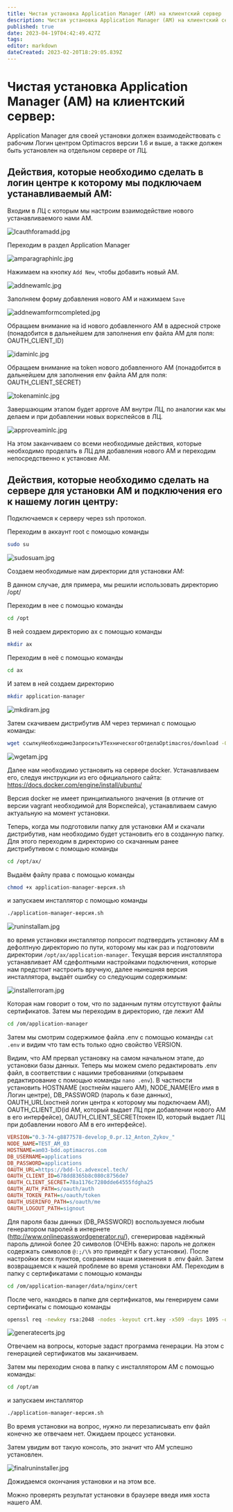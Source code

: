 ```yaml
---
title: Чистая установка Application Manager (AM) на клиентский сервер
description: Чистая установка Application Manager (AM) на клиентский сервер
published: true
date: 2023-04-19T04:42:49.427Z
tags: 
editor: markdown
dateCreated: 2023-02-20T18:29:05.839Z
---
```


# Чистая установка Application Manager (AM) на клиентский сервер:

Application Manager для своей установки должен взаимодействовать с рабочим Логин центром Optimacros версии 1.6 и выше, а также должен быть установлен на отдельном сервере от ЛЦ.

## Действия, которые необходимо сделать в логин центре к которому мы подключаем устанавливаемый АМ:

Входим в ЛЦ с которым мы настроим взаимодействие нового устанавливаемого нами АМ.

![lcauthforamadd.jpg](/app_manager/lcauthforamadd.jpg)

Переходим в раздел Application Manager

![amparagraphinlc.jpg](/app_manager/amparagraphinlc.jpg)

Нажимаем на кнопку `Add New`, чтобы добавить новый АМ.

![addnewamlc.jpg](/app_manager/addnewamlc.jpg)

Заполняем форму добавления нового АМ и нажимаем `Save`

![addnewamformcompleted.jpg](/app_manager/addnewamformcompleted.jpg)

Обращаем внимание на id нового добавленного АМ в адресной строке (понадобится в дальнейшем для заполнения env файла АМ для поля: OAUTH_CLIENT_ID)

![idaminlc.jpg](/app_manager/idaminlc.jpg)

Обращаем внимание на token нового добавленного АМ (понадобится в дальнейшем для заполнения env файла АМ для поля: OAUTH_CLIENT_SECRET)

![tokenaminlc.jpg](/app_manager/tokenaminlc.jpg)

Завершающим этапом будет approve АМ внутри ЛЦ, по аналогии как мы делаем и при добавлении новых воркспейсов в ЛЦ.

![approveaminlc.jpg](/app_manager/approveaminlc.jpg)

На этом заканчиваем со всеми необходимые действия, которые необходимо проделать в ЛЦ для добавления нового АМ и переходим непосредственно к установке АМ.

## Действия, которые необходимо сделать на сервере для установки АМ и подключения его к нашему логин центру:
Подключаемся к серверу через ssh протокол.

Переходим в аккаунт root с помощью команды 
```bash
sudo su
```

![sudosuam.jpg](/app_manager/sudosuam.jpg)

Создаем необходимые нам директории для установки АМ:

В данном случае, для примера, мы решили использовать директорию /opt/ 

Переходим в нее с помощью команды 
```bash
cd /opt
```

B ней создаем директорию ax с помощью команды 
```bash
mkdir ax
```

Переходим в неё с помощью команды 
```bash
cd ax
```

И затем в ней создаем директорию 
```bash
mkdir application-manager
```

![mkdiram.jpg](/app_manager/mkdiram.jpg)

Затем скачиваем дистрибутив AM через терминал с помощью команды:

```bash
wget ссылкуНеобходимоЗапроситьУТехническогоОтделаOptimacros/download -O ИМЯ_ФАЙЛА.С_РАСШИРЕНИЕМ
```

![wgetam.jpg](/app_manager/wgetam.jpg)

Далее нам необходимо установить на сервере docker. Устанавливаем его, следуя инструкции из его официального сайта: https://docs.docker.com/engine/install/ubuntu/

Версия docker не имеет принципиального значения (в отличие от версии vagrant необходимой для Воркспейса), устанавливаем самую актуальную на момент установки.

Теперь, когда мы подготовили папку для установки AM и скачали дистрибутив, нам необходимо будет установить его в созданную папку. Для этого переходим в директорию со скачанным ранее дистрибутивом с помощью команды 
```bash
cd /opt/ax/
```
Выдаём файлу права с помощью команды 
```bash
chmod +x application-manager-версия.sh
``` 
и запускаем инсталлятор с помощью команды
```bash
./application-manager-версия.sh
```

![runinstallam.jpg](/app_manager/runinstallam.jpg)

во время установки инсталлятор попросит подтвердить установку AM в дефолтную директорию по пути, которому мы как раз и подготовили директории `/opt/ax/application-manager`. Текущая версия инсталлятора устанавливает AM сдефолтными настройками подключения, которые нам предстоит настроить вручную, далее нынешняя версия инсталлятора, выдаёт ошибку со следующим содержимым:

![installerroram.jpg](/app_manager/installerroram.jpg)

Которая нам говорит о том, что по заданным путям отсутствуют файлы сертификатов. Затем мы переходим в директорию, где лежит AM 
```bash
cd /om/application-manager
```

Затем мы смотрим содержимое файла .env с помощью команды `cat .env` и видим что там есть только одно свойство VERSION.

Видим, что AM прервал установку на самом начальном этапе, до установки базы данных. Теперь мы можем смело редактировать .env файл, в соответствии с нашими требованиями (открываем редактирование с помощью команды `nano .env`). В частности установить HOSTNAME (хостнейм нашего АМ), NODE_NAME(Его имя в Логин центре), DB_PASSWORD (пароль к базе данных), OAUTH_URL(хостней логин центра к которому мы подключаем АМ), OAUTH_CLIENT_ID(id АМ, который выдает ЛЦ при добавлении нового АМ в его интерфейсе), OAUTH_CLIENT_SECRET(токен ID, который выдает ЛЦ при добавлении нового АМ в его интерфейсе).

```ini
VERSION="0.3-74-g8877578-develop_0.pr.12_Anton_Zykov_"
NODE_NAME=TEST_AM_03
HOSTNAME=am03-bdd.optimacros.com
DB_USERNAME=applications
DB_PASSWORD=applications
OAUTH_URL=https://bdd-lc.advexcel.tech/
OAUTH_CLIENT_ID=678dd8365b8c080c8756de7
OAUTH_CLIENT_SECRET=78a1176c7280dde64555fdgha25
OAUTH_AUTH_PATH=s/oauth/auth
OAUTH_TOKEN_PATH=s/oauth/token
OAUTH_USERINFO_PATH=s/oauth/me
OAUTH_LOGOUT_PATH=signout
```

Для пароля базы данных (DB_PASSWORD) воспользуемся любым генератором паролей в интернете (http://www.onlinepasswordgenerator.ru/), сгенерировав надёжный пароль длиной более 20 символов (ОЧЕНЬ важно: пароль не должен содержать символов `@:;/\%` это приведёт к багу установки).
После настройки всех пунктов, сохраняем наши изменения в .env файл.
Затем возвращаемся к нашей проблеме во время установки AM. Переходим в папку с сертификатами с помощью команды
```bash
cd /om/application-manager/data/nginx/cert
``` 
После чего, находясь в папке для сертификатов, мы генерируем сами сертификаты с помощью команды

```bash
openssl req -newkey rsa:2048 -nodes -keyout crt.key -x509 -days 1095 -out bundle.crt
```

![generatecerts.jpg](/app_manager/generatecerts.jpg)

Отвечаем на вопросы, которые задаст программа генерации. На этом с генерацией сертификатов мы заканчиваем.

Затем мы переходим снова в папку с инсталлятором AM с помощью команды: 
```bash
cd /opt/am
``` 
и запускаем инсталлятор
```bash
./application-manager-версия.sh
```

Во время установки на вопрос, нужно ли перезаписывать env файл конечно же отвечаем нет. Ожидаем процесс установки.

Затем увидим вот такую консоль, это значит что AM успешно установлен.

![finalruninstaller.jpg](/app_manager/finalruninstaller.jpg)

Дожидаемся окончания установки и на этом все.

Можно проверять результат установки в браузере введя имя хоста нашего AM.
